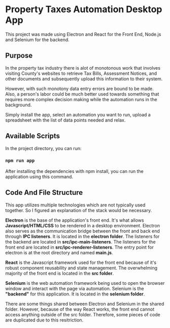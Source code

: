 # Property Taxes Automation Desktop App

This project was made using Electron and React for the Front End, Node.js and Selenium for the backend.

## Purpose

In the property tax industry there is alot of monotonous work that involves visiting County's websites to retrieve Tax Bills, Assessment Notices, and other documents and subsequently upload this information to their system.

However, with such monotony data entry errors are bound to be made. Also, a person's labor could be much better used towards something that requires more complex decision making while the automation runs in the background.

Simply install the app, select an automation you want to run,  upload a spreadsheet with the list of data points needed and relax.

## Available Scripts

In the project directory, you can run:

### `npm run app`

After installing the dependencies with npm install, you can run the application using this command.

## Code And File Structure

This app utilizes multiple technologies which are not typically used together. So I figured an explanation of the stack would be necessary.

**Electron** is the base of the application's front end. It's what allows **Javascript/HTML/CSS** to be rendered in a desktop environment. Electron also serves as the communication bridge between the front and back end through **IPC listeners**. It is located in the **electron folder**. The listeners for the backend are located in **src/ipc-main-listeners**. The listeners for the front end are located in **src/ipc-renderer-listeners**. The entry point for electron is at the root directory and named **main.js**.

**React** is the Javascript framework used for the front end because of it's robust component reusability and state management. The overwhelming majority of the front end is located in the **src folder**.

**Selenium** is the web automation framework being used to open the browser window and interact with the page via automation. Selenium is the **"backend"** for this application. It is located in the **selenium folder**.

There are some things shared between Electron and Selenium in the shared folder. However, because of the way React works, the front end cannot access anything outside of the src folder. Therefore, some pieces of code are duplicated due to this resitriction.
